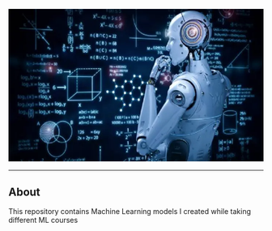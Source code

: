 ![resources/header-jpg](resources/header.jpg)

---

## About

This repository contains Machine Learning models I created while taking different ML courses


